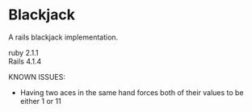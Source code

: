 # Blackjack
A rails blackjack implementation.

ruby 2.1.1  
Rails 4.1.4

KNOWN ISSUES:  
- Having two aces in the same hand forces both of their values to be either 1 or 11
